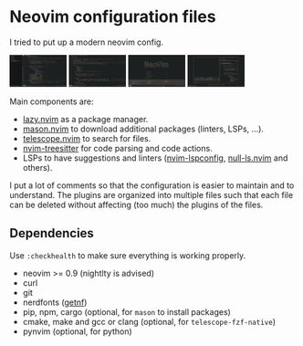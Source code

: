 # Neovim configuration files

I tried to put up a modern neovim config.

<p float="center">
  <img src="./.images/tree-and-suggestions.png" width="100" />
  <img src="./.images/linters.png" width="100" />
  <img src="./.images/start-screen-and-which-key.png" width="100" />
  <img src="./.images/telescope.png" width="100" />
</p>

Main components are:

* [lazy.nvim](https://github.com/folke/lazy.nvim) as a package manager.
* [mason.nvim](https://github.com/williamboman/mason.nvim) to download additional packages (linters, LSPs, ...).
* [telescope.nvim](https://github.com/nvim-telescope/telescope.nvim) to search for files.
* [nvim-treesitter](https://github.com/nvim-treesitter/nvim-treesitter) for code parsing and code actions.
* LSPs to have suggestions and linters ([nvim-lspconfig](https://github.com/neovim/nvim-lspconfig), [null-ls.nvim](https://github.com/jose-elias-alvarez/null-ls.nvim) and others).

I put a lot of comments so that the configuration is easier
to maintain and to understand.
The plugins are organized into multiple files such that each file can be deleted
without affecting (too much) the plugins of the files.

## Dependencies

Use `:checkhealth` to make sure everything is working properly.

* neovim >= 0.9 (nightlty is advised)
* curl
* git
* nerdfonts ([getnf](https://github.com/ronniedroid/getnf))
* pip, npm, cargo (optional, for `mason` to install packages)
* cmake, make and gcc or clang (optional, for `telescope-fzf-native`)
* pynvim (optional, for python)
